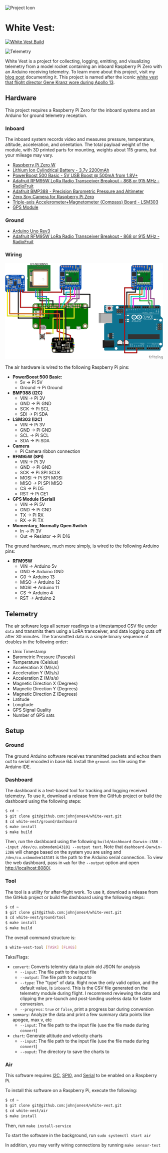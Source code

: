 ![Project Icon](doc/whitevest.svg)

# White Vest:

[![White Vest Build](https://github.com/johnjones4/white-vest/actions/workflows/build.yml/badge.svg)](https://github.com/johnjones4/white-vest/actions/workflows/build.yml)

![Telemetry](doc/telemetry.gif)

White Vest is a project for collecting, logging, emitting, and visualizing telemetry from a model rocket containing an inboard Raspberry Pi Zero with an Arduino receiving telemetry. To learn more about this project, visit my [blog post](https://johnjonesfour.com/2020/10/03/model-rocket-telemetry-part-1/) documenting it. This project is named after the iconic [white vest that flight director Gene Kranz wore during Apollo 13](https://airandspace.si.edu/stories/editorial/gene-kranz%E2%80%99s-apollo-13-vest). 

## Hardware

This project requires a Raspberry Pi Zero for the inboard systems and an Arduino for ground telemetry reception.

### Inboard 

The inboard system records video and measures pressure, temperature, altitude, acceleration, and orientation. The total payload weight of the module, with 3D printed parts for mounting, weights about 115 grams, but your mileage may vary.

* [Raspberry Pi Zero W](https://www.adafruit.com/product/3400)
* [Lithium Ion Cylindrical Battery - 3.7v 2200mAh](https://www.adafruit.com/product/1781)
* [PowerBoost 500 Basic - 5V USB Boost @ 500mA from 1.8V+](https://www.adafruit.com/product/1903)
* [Adafruit RFM95W LoRa Radio Transceiver Breakout - 868 or 915 MHz - RadioFruit](https://www.adafruit.com/product/3072)
* [Adafruit BMP388 - Precision Barometric Pressure and Altimeter](https://www.adafruit.com/product/3966)
* [Zero Spy Camera for Raspberry Pi Zero](https://www.adafruit.com/product/3508)
* [Triple-axis Accelerometer+Magnetometer (Compass) Board - LSM303](https://www.adafruit.com/product/1120)
* [GPS Module](https://www.amazon.com/gp/product/B084MK8BS2/ref=ppx_yo_dt_b_asin_title_o00_s00?ie=UTF8&psc=1)

### Ground

* [Arduino Uno Rev3](https://store.arduino.cc/usa/arduino-uno-rev3)
* [Adafruit RFM95W LoRa Radio Transceiver Breakout - 868 or 915 MHz - RadioFruit](https://www.adafruit.com/product/3072)

### Wiring

![Wiring Diagram](doc/wiring.png)

The air hardware is wired to the following Raspberry Pi pins:

* **PowerBoost 500 Basic:**
  * 5v -> Pi 5V
  * Ground -> Pi Ground
* **BMP388 (I2C)**
  * VIN -> Pi 3V
  * GND -> Pi GND
  * SCK -> Pi SCL
  * SDI -> Pi SDA 
* **LSM303 (I2C)**
  * VIN -> Pi 3V
  * GND -> Pi GND
  * SCL -> Pi SCL
  * SDA -> Pi SDA
* **Camera**
  * Pi Camera ribbon connection
* **RFM95W (SPI)**
  * VIN -> Pi 3V
  * GND -> Pi GND
  * SCK -> Pi SPI SCLK
  * MOSI -> Pi SPI MOSI
  * MISO -> Pi SPI MISO
  * CS -> Pi D5
  * RST -> Pi CE1
* **GPS Module (Serial)**
  * VIN -> Pi 5V
  * GND -> Pi GND
  * TX -> Pi RX
  * RX -> Pi TX
* **Momentary, Normally Open Switch**
  * In -> Pi 3V
  * Out -> Resistor -> Pi D16

The ground hardware, much more simply, is wired to the following Arduino pins:

* **RFM95W**
  * VIN -> Arduino 5v
  * GND -> Arduino GND
  * G0 -> Arduino 13
  * MISO -> Arduino 12
  * MOSI -> Arduino 11
  * CS -> Arduino 4
  * RST -> Arduino 2

## Telemetry

The air software logs all sensor readings to a timestamped CSV file under `data` and transmits them using a LoRA transceiver, and data logging cuts off after 30 minutes. The transmitted data is a simple binary sequence of doubles in the following order:

* Unix Timestamp
* Barometric Pressure (Pascals)
* Temperature (Celsius)
* Acceleration X (M/s/s)
* Acceleration Y (M/s/s)
* Acceleration Z (M/s/s)
* Magnetic Direction X (Degrees)
* Magnetic Direction Y (Degrees)
* Magnetic Direction Z (Degrees)
* Latitude
* Longitude
* GPS Signal Quality
* Number of GPS sats

## Setup

### Ground

The ground Arduino software receives transmitted packets and echos them out to serial encoded in base 64. Install the `ground.ino` file using the Arduino IDE.

### Dashboard

The dashboard is a text-based tool for tracking and logging received telemetry. To use it, download a release from the GitHub project or build the dashboard using the following steps:

```bash
$ cd ~
$ git clone git@github.com:johnjones4/white-vest.git
$ cd white-vest/ground/dashboard
$ make install
$ make build
```

Then, run the dashboard using the following `build/dashboard-Darwin-i386 --input /dev/cu.usbmodem143101 --output text`. Note that `dashboard-Darwin-i386` will change based on the system you are using and `/dev/cu.usbmodem143101` is the path to the Arduino serial connection. To view the web dashboard, pass in `web` for the `--output` option and open [http://localhost:8080/](http://localhost:8080/).

### Tool

The tool is a utility for after-flight work. To use it, download a release from the GitHub project or build the dashboard using the following steps:

```bash
$ cd ~
$ git clone git@github.com:johnjones4/white-vest.git
$ cd white-vest/ground/tool
$ make install
$ make build
```

The overall command structure is:

```bash
$ white-vest-tool [TASK] [FLAGS]
```

Taks/Flags:
* `convert`: Converts telemtry data to plain old JSON for analysis
  * `--input`: The file path to the input file
  * `--output`: The file path to output to
  * `--type`: The "type" of data. Right now the only valid option, and the default value, is `inboard`. This is the CSV file generated on the telemetry module during flight. I recommend reviewing the data and clipping the pre-launch and post-landing useless data for faster conversion.
  * `--progress`: `true` or `false`, print a progress bar during conversion
* `summary`: Analyze the data and print a few summary data points like apogee, max v, etc
  * `--input`: The file path to the input file (use the file made during `convert`)
* `chart`: Generate altitude and velocity charts
  * `--input`: The file path to the input file (use the file made during `convert`)
  * `--ouput`: The directory to save the charts to
### Air

This software requires [I2C](https://learn.adafruit.com/adafruits-raspberry-pi-lesson-4-gpio-setup/configuring-i2c), [SPI0](https://www.raspberrypi-spy.co.uk/2014/08/enabling-the-spi-interface-on-the-raspberry-pi/), and [Serial](https://maker.pro/raspberry-pi/tutorial/how-to-use-a-gps-receiver-with-raspberry-pi-4) to be enabled on a Raspberry Pi.

To install this software on a Raspberry Pi, execute the following:

```bash
$ cd ~
$ git clone git@github.com:johnjones4/white-vest.git
$ cd white-vest/air
$ make install
```

Then, run `make install-service`

To start the software in the background, run `sudo systemctl start air`

In addition, you may verify wiring connections by running `make sensor-test`
